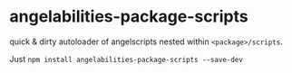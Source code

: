 # angelabilities-package-scripts

quick & dirty autoloader of angelscripts nested within `<package>/scripts`.

Just `npm install angelabilities-package-scripts --save-dev`